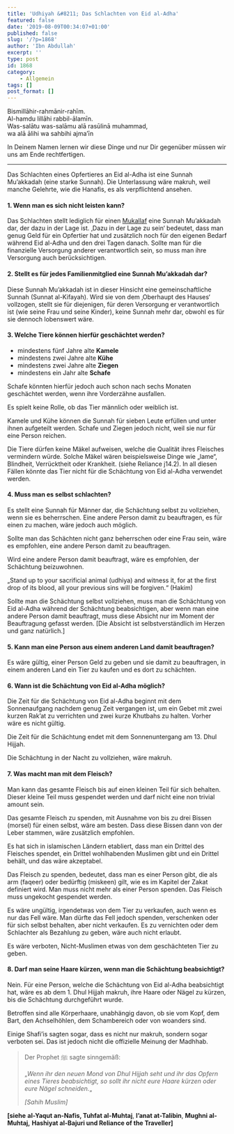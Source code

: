```yaml
---
title: 'Udhiyah &#8211; Das Schlachten von Eid al-Adha'
featured: false
date: '2019-08-09T00:34:07+01:00'
published: false
slug: '/?p=1868'
author: 'Ibn Abdullah'
excerpt: ''
type: post
id: 1868
category:
    - Allgemein
tags: []
post_format: []
---
```

Bismillāhir-rahmānir-rahīm.  
Al-hamdu lillāhi rabbil-ālamīn.  
Was-salātu was-salāmu alā rasūlinā muhammad,  
wa alā ālihi wa sahbihi ajma’īn

In Deinem Namen lernen wir diese Dinge und nur Dir gegenüber müssen wir uns am Ende rechtfertigen.

- - - - - -

Das Schlachten eines Opfertieres an Eid al-Adha ist eine Sunnah Mu’akkadah (eine starke Sunnah). Die Unterlassung wäre makruh, weil manche Gelehrte, wie die Hanafis, es als verpflichtend ansehen.

#### 1. Wenn man es sich nicht leisten kann?

Das Schlachten stellt lediglich für einen [Mukallaf](https://shafiimadhhab.wordpress.com/2018/10/15/mukallaf/) eine Sunnah Mu’akkadah dar, der dazu in der Lage ist. ‚Dazu in der Lage zu sein‘ bedeutet, dass man genug Geld für ein Opfertier hat und zusätzlich noch für den eigenen Bedarf während Eid al-Adha und den drei Tagen danach. Sollte man für die finanzielle Versorgung anderer verantwortlich sein, so muss man ihre Versorgung auch berücksichtigen.

#### 2. Stellt es für jedes Familienmitglied eine Sunnah Mu’akkadah dar?

Diese Sunnah Mu’akkadah ist in dieser Hinsicht eine gemeinschaftliche Sunnah (Sunnat al-Kifayah). Wird sie von dem ‚Oberhaupt des Hauses‘ vollzogen, stellt sie für diejenigen, für deren Versorgung er verantwortlich ist (wie seine Frau und seine Kinder), keine Sunnah mehr dar, obwohl es für sie dennoch lobenswert wäre.

#### 3. Welche Tiere können hierfür geschächtet werden?

- mindestens fünf Jahre alte **Kamele**
- mindestens zwei Jahre alte **Kühe**
- mindestens zwei Jahre alte **Ziegen**
- mindestens ein Jahr alte **Schafe**

Schafe könnten hierfür jedoch auch schon nach sechs Monaten geschächtet werden, wenn ihre Vorderzähne ausfallen.

Es spielt keine Rolle, ob das Tier männlich oder weiblich ist.

Kamele und Kühe können die Sunnah für sieben Leute erfüllen und unter ihnen aufgeteilt werden. Schafe und Ziegen jedoch nicht, weil sie nur für eine Person reichen.

Die Tiere dürfen keine Mäkel aufweisen, welche die Qualität ihres Fleisches vermindern würde. Solche Mäkel wären beispielsweise Dinge wie „lame“, Blindheit, Verrücktheit oder Krankheit. (siehe Reliance j14.2). In all diesen Fällen könnte das Tier nicht für die Schächtung von Eid al-Adha verwendet werden.

#### 4. Muss man es selbst schlachten?

Es stellt eine Sunnah für Männer dar, die Schächtung selbst zu vollziehen, wenn sie es beherrschen. Eine andere Person damit zu beauftragen, es für einen zu machen, wäre jedoch auch möglich.

Sollte man das Schächten nicht ganz beherrschen oder eine Frau sein, wäre es empfohlen, eine andere Person damit zu beauftragen.

Wird eine andere Person damit beauftragt, wäre es empfohlen, der Schächtung beizuwohnen.

 „Stand up to your sacrificial animal (udhiya) and witness it, for at the first drop of its blood, all your previous sins will be forgiven.“ (Hakim)

Sollte man die Schächtung selbst vollziehen, muss man die Schächtung von Eid al-Adha während der Schächtung beabsichtigen, aber wenn man eine andere Person damit beauftragt, muss diese Absicht nur im Moment der Beauftragung gefasst werden. \[Die Absicht ist selbstverständlich im Herzen und ganz natürlich.\]

#### 5. Kann man eine Person aus einem anderen Land damit beauftragen?

Es wäre gültig, einer Person Geld zu geben und sie damit zu beauftragen, in einem anderen Land ein Tier zu kaufen und es dort zu schächten.

#### 6. Wann ist die Schächtung von Eid al-Adha möglich?

Die Zeit für die Schächtung von Eid al-Adha beginnt mit dem Sonnenaufgang nachdem genug Zeit vergangen ist, um ein Gebet mit zwei kurzen Rak’at zu verrichten und zwei kurze Khutbahs zu halten. Vorher wäre es nicht gültig.

Die Zeit für die Schächtung endet mit dem Sonnenuntergang am 13. Dhul Hijjah.

Die Schächtung in der Nacht zu vollziehen, wäre makruh.

#### 7. Was macht man mit dem Fleisch?

Man kann das gesamte Fleisch bis auf einen kleinen Teil für sich behalten. Dieser kleine Teil muss gespendet werden und darf nicht eine non trivial amount sein.

Das gesamte Fleisch zu spenden, mit Ausnahme von bis zu drei Bissen (morsel) für einen selbst, wäre am besten. Dass diese Bissen dann von der Leber stammen, wäre zusätzlich empfohlen.

Es hat sich in islamischen Ländern etabliert, dass man ein Drittel des Fleisches spendet, ein Drittel wohlhabenden Muslimen gibt und ein Drittel behält, und das wäre akzeptabel.

Das Fleisch zu spenden, bedeutet, dass man es einer Person gibt, die als arm (faqeer) oder bedürftig (miskeen) gilt, wie es im Kapitel der Zakat definiert wird. Man muss nicht mehr als einer Person spenden. Das Fleisch muss ungekocht gespendet werden.

Es wäre ungültig, irgendetwas von dem Tier zu verkaufen, auch wenn es nur das Fell wäre. Man dürfte das Fell jedoch spenden, verschenken oder für sich selbst behalten, aber nicht verkaufen. Es zu vernichten oder dem Schlachter als Bezahlung zu geben, wäre auch nicht erlaubt.

Es wäre verboten, Nicht-Muslimen etwas von dem geschächteten Tier zu geben.

#### 8. Darf man seine Haare kürzen, wenn man die Schächtung beabsichtigt?

Nein. Für eine Person, welche die Schächtung von Eid al-Adha beabsichtigt hat, wäre es ab dem 1. Dhul Hijjah makruh, ihre Haare oder Nägel zu kürzen, bis die Schächtung durchgeführt wurde.

Betroffen sind alle Körperhaare, unabhängig davon, ob sie vom Kopf, dem Bart, den Achselhöhlen, dem Schambereich oder von woanders sind.

Einige Shafi’is sagten sogar, dass es nicht nur makruh, sondern sogar verboten sei. Das ist jedoch nicht die offizielle Meinung der Madhhab.

> Der Prophet ﷺ sagte sinngemäß:
> 
> „*Wenn ihr den neuen Mond von Dhul Hijjah seht und ihr das Opfern eines Tieres beabsichtigt, so sollt ihr nicht eure Haare kürzen oder eure Nägel schneiden.*„
> 
> <cite>\[Sahih Muslim\]</cite>

**\[siehe** **al-Yaqut an-Nafis, Tuhfat al-Muhtaj**, **I’anat at-Talibin**, **Mughni al-Muhtaj,** **Hashiyat al-Bajuri und Reliance of the Traveller\]**